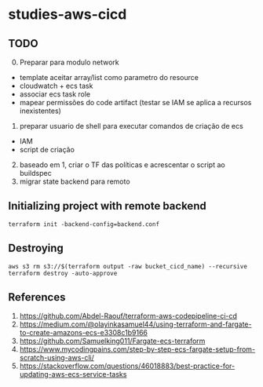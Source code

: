 # studies-aws-cicd


## TODO
0. Preparar para modulo network 
  - template aceitar array/list como parametro do resource
  - cloudwatch + ecs task
  - associar ecs task role 
  - mapear permissões do code artifact (testar se IAM se aplica a recursos inexistentes)

1. preparar usuario de shell para executar comandos de criação de ecs
  - IAM
  - script de criação
2. baseado em 1, criar o TF das políticas e acrescentar o script ao buildspec
10. migrar state backend para remoto


## Initializing project with remote backend
```shell
terraform init -backend-config=backend.conf
```

## Destroying

```shell
aws s3 rm s3://$(terraform output -raw bucket_cicd_name) --recursive 
terraform destroy -auto-approve
```

## References
1. https://github.com/Abdel-Raouf/terraform-aws-codepipeline-ci-cd
2. https://medium.com/@olayinkasamuel44/using-terraform-and-fargate-to-create-amazons-ecs-e3308c1b9166
3. https://github.com/Samuelking011/Fargate-ecs-terraform
4. https://www.mycodingpains.com/step-by-step-ecs-fargate-setup-from-scratch-using-aws-cli/
5. https://stackoverflow.com/questions/46018883/best-practice-for-updating-aws-ecs-service-tasks